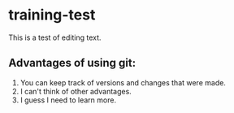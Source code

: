 # training-test
This is a test of editing text.
## Advantages of using git:
1. You can keep track of versions and changes that were made.
2. I can't think of other advantages.
3. I guess I need to learn more.